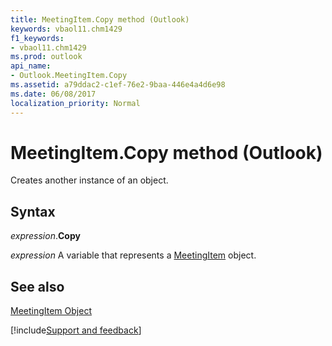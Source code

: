 ```yaml
---
title: MeetingItem.Copy method (Outlook)
keywords: vbaol11.chm1429
f1_keywords:
- vbaol11.chm1429
ms.prod: outlook
api_name:
- Outlook.MeetingItem.Copy
ms.assetid: a79ddac2-c1ef-76e2-9baa-446e4a4d6e98
ms.date: 06/08/2017
localization_priority: Normal
---
```



# MeetingItem.Copy method (Outlook)

Creates another instance of an object.


## Syntax

_expression_.**Copy**

_expression_ A variable that represents a [MeetingItem](Outlook.MeetingItem.md) object.


## See also


[MeetingItem Object](Outlook.MeetingItem.md)

[!include[Support and feedback](~/includes/feedback-boilerplate.md)]